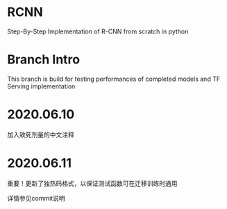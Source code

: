 # RCNN
Step-By-Step Implementation of R-CNN from scratch in python

# Branch Intro
This branch is build for testing performances of completed models and TF Serving implementation

# 2020.06.10
加入致死剂量的中文注释

# 2020.06.11
重要！更新了独热码格式，以保证测试函数可在迁移训练时通用

详情参见commit说明